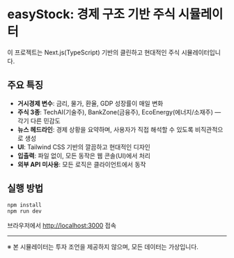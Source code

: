 
# easyStock: 경제 구조 기반 주식 시뮬레이터

이 프로젝트는 Next.js(TypeScript) 기반의 클린하고 현대적인 주식 시뮬레이터입니다.

## 주요 특징

- **거시경제 변수**: 금리, 물가, 환율, GDP 성장률이 매일 변화
- **주식 3종**: TechAI(기술주), BankZone(금융주), EcoEnergy(에너지/소재주) — 각기 다른 민감도
- **뉴스 헤드라인**: 경제 상황을 요약하며, 사용자가 직접 해석할 수 있도록 비직관적으로 생성
- **UI**: Tailwind CSS 기반의 깔끔하고 현대적인 디자인
- **입출력**: 파일 없이, 모든 동작은 웹 콘솔(UI)에서 처리
- **외부 API 미사용**: 모든 로직은 클라이언트에서 동작

## 실행 방법

```bash
npm install
npm run dev
```

브라우저에서 [http://localhost:3000](http://localhost:3000) 접속

---

※ 본 시뮬레이터는 투자 조언을 제공하지 않으며, 모든 데이터는 가상입니다.
